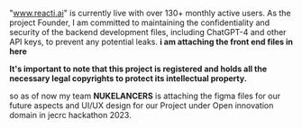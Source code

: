 "www.reacti.ai" is currently live with over 130+ monthly active users.
As the project Founder, I am committed to maintaining the confidentiality and security of the backend development files, including ChatGPT-4 and other API keys, to prevent any potential leaks.
**i am attaching the front end files in here**

**It's important to note that this project is registered and holds all the necessary legal copyrights to protect its intellectual property.**

so as of now my team **NUKELANCERS** is attaching the figma files for our future aspects and UI/UX design for our Project under Open innovation domain in jecrc hackathon 2023.
